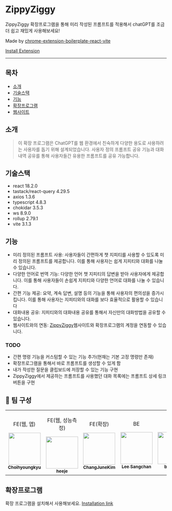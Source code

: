 # ZippyZiggy

ZippyZiggy 확장프로그램을 통해 미리 작성된 프롬프트를 적용해서 chatGPT를 조금 더 쉽고 재밌게 사용해보세요!

Made by [chrome-extension-boilerplate-react-vite](https://github.com/Jonghakseo/chrome-extension-boilerplate-react-vite)

[Install Extension](https://chrome.google.com/webstore/detail/%EC%A7%80%ED%94%BC%EC%A7%80%EA%B8%B0-chatgpt-%ED%99%95%EC%9E%A5%ED%94%84%EB%A1%9C%EA%B7%B8%EB%9E%A8/gcinlhaphmofekpjjjcnbiigbgnffokc?hl=ko)

---

## 목차

- [소개](#intro)
- [기술스택](#tech)
- [기능](#features)
- [확장프로그램](#installation)
- [웹사이트](#website)

## 소개 <a name="intro"></a>
>이 확장 프로그램은 ChatGPT를 웹 환경에서 친숙하게 다양한 용도로 사용하려는 사용자를 돕기 위해 설계되었습니다.
>사용자 정의 프롬프트 공유 기능과 대화내역 공유를 통해 사용자들간 유용한 프롬프트를 공유 가능합니다.

## 기술스택 <a name="tech"></a>
- react 18.2.0
- tastack/react-query 4.29.5
- axios 1.3.6
- typescript 4.8.3
- chokidar 3.5.3
- ws 8.9.0
- rollup 2.79.1
- vite 3.1.3

## 기능 <a name="features"></a>
- 미리 정의된 프롬프트 사용: 사용자들이 간편하게 챗 지피티를 사용할 수 있도록 미리 정의된 프롬프트를 제공합니다. 이를 통해 사용자는 쉽게 지피티와 대화를 나눌 수 있습니다.
- 다양한 언어로 번역 기능: 다양한 언어 챗 지피티의 답변을 받아 사용자에게 제공합니다. 이를 통해 사용자들이 손쉽게 지피티와 다양한 언어로 대화를 나눌 수 있습니다.
- 간편 기능 제공: 요약, 계속 답변, 설명 등의 기능을 통해 사용자의 편의성을 증가시킵니다. 이를 통해 사용자는 지피티와의 대화를 보다 효율적으로 활용할 수 있습니다
- 대화내용 공유: 지피티와의 대화내용 공유를 통해서 자신만의 대화방법을 공유할 수 있습니다.
- 웹사이트와의 연동: [ZippyZiggy](https://zippyziggy.kr/)웹사이트와 확장프로그램의 계정을 연동할 수 있습니다.


### TODO
- 간편 명령 기능을 커스텀할 수 있는 기능 추가(현재는 기본 고정 명령만 존재)
- 확장프로그램을 통해서 바로 프롬프트를 생성할 수 있게 함
- 내가 작성한 질문을 클립보드에 저장할 수 있는 기능 구현
- ZippyZiggy에서 제공하는 프롬프트를 사용했던 대화 목록에는 프롬프트 상세 링크 버튼을 구현

## 👬 팀 구성
<table>
  <tr>
   <td align="center"><p>FE(웹, 앱)</p><a href="https://github.com/Choihyoungkyu"><img
   src="https://avatars.githubusercontent.com/Choihyoungkyu" width="100px;" alt=""/>
    <br /><sub><b>Choihyoungkyu</b><br></sub></a></td>
    <td align="center"><p>FE(웹, 성능측정)</p><a href="https://github.com/heisje"><img src="https://avatars.githubusercontent.com/heisje" width="100px;" alt=""/>
   <br /><sub><b>heeje</b><br></sub></a></td>
   <td align="center"><p>FE(확장)</p><a href="https://github.com/ChangJuneKim"><img src="https://avatars.githubusercontent.com/ChangJuneKim" width="100px;" alt=""/>
   <br /><sub><b>ChangJuneKim</b><br></sub></a></td>
   <td align="center"><p>BE</p><a href="https://github.com/dltkdcks456"><img src="https://avatars.githubusercontent.com/dltkdcks456" width="100px;" alt=""/>
   <br /><sub><b>Lee Sangchan</b><br></sub></a></td>
   <td align="center"><p>BE</p><a href="https://github.com/bbookng"><img src="https://avatars.githubusercontent.com/bbookng" width="100px;" alt=""/>
   <br /><sub><b>bbookng</b><br></sub></a></td>
   <td align="center"><p>BE</p><a href="https://github.com/EZ-000"><img src="https://avatars.githubusercontent.com/EZ-000" width="100px;" alt=""/>
   <br /><sub><b>EZ-000</b><br></sub></a></td>
  </tr>
</table>

## 확장프로그램 <a name="installation"></a>
확장 프로그램을 설치해서 사용해보세요.  [Installation link](https://chrome.google.com/webstore/detail/%EC%A7%80%ED%94%BC%EC%A7%80%EA%B8%B0-chatgpt-%ED%99%95%EC%9E%A5%ED%94%84%EB%A1%9C%EA%B7%B8%EB%9E%A8/gcinlhaphmofekpjjjcnbiigbgnffokc?hl=ko)
